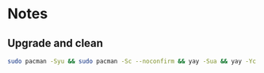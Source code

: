 # Notes

## Upgrade and clean
```bash
sudo pacman -Syu && sudo pacman -Sc --noconfirm && yay -Sua && yay -Yc && pacman -Qtdq && yay -$cc --noconfirm 
```
